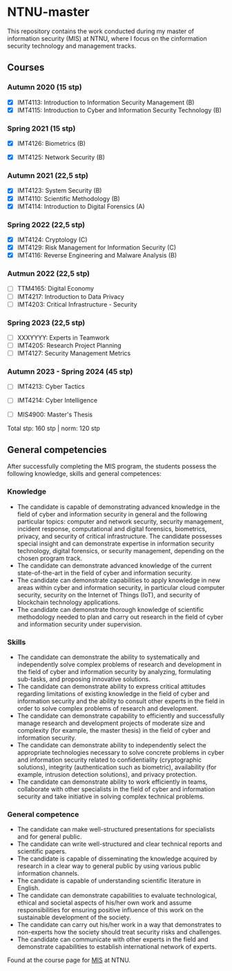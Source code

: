 # NTNU-master
This repository contains the work conducted during my master of information security (MIS) at NTNU, where I focus on the cinformation security technology and management tracks.
## Courses
### Autumn 2020 (15 stp)
- [X] IMT4113: Introduction to Information Security Management (B)
- [X] IMT4115: Introduction to Cyber and Information Security Technology (B)

### Spring 2021 (15 stp)
- [X] IMT4126: Biometrics (B)
- [X] IMT4125: Network Security (B)


### Autumn 2021 (22,5 stp)
- [X] IMT4123: System Security (B)
- [X] IMT4110: Scientific Methodology (B)
- [X] IMT4114: Introduction to Digital Forensics (A)

### Spring 2022 (22,5 stp)
- [X] IMT4124: Cryptology (C)
- [X] IMT4129: Risk Management for Information Security (C)
- [X] IMT4116: Reverse Engineering and Malware Analysis (B)

### Autmun 2022 (22,5 stp)
- [ ] TTM4165: Digital Economy 
- [ ] IMT4217: Introduction to Data Privacy
- [ ] IMT4203: Critical Infrastructure - Security

### Spring 2023 (22,5 stp)
- [ ] XXXYYYY: Experts in Teamwork
- [ ] IMT4205: Research Project Planning
- [ ] IMT4127: Security Management Metrics 

### Autumn 2023 - Spring 2024 (45 stp)
- [ ] IMT4213: Cyber Tactics
- [ ] IMT4214: Cyber Intelligence
- [ ] MIS4900: Master's Thesis


Total stp: 160 stp | norm: 120 stp

## General competencies
After successfully completing the MIS program, the students possess the following knowledge, skills and general competences:

### Knowledge

- The candidate is capable of demonstrating advanced knowledge in the field of cyber and information security in general and the following particular topics: computer and network security, security management, incident response, computational and digital forensics, biometrics, privacy, and security of critical infrastructure. The candidate possesses special insight and can demonstrate expertise in information security technology, digital forensics, or security management, depending on the chosen program track.
- The candidate can demonstrate advanced knowledge of the current state-of-the-art in the field of cyber and information security.
- The candidate can demonstrate capabilities to apply knowledge in new areas within cyber and information security, in particular cloud computer security, security on the Internet of Things (IoT), and security of blockchain technology applications.
- The candidate can demonstrate thorough knowledge of scientific methodology needed to plan and carry out research in the field of cyber and information security under supervision.
 
### Skills

- The candidate can demonstrate the ability to systematically and independently solve complex problems of research and development in the field of cyber and information security by analyzing, formulating sub-tasks, and proposing innovative solutions.
- The candidate can demonstrate ability to express critical attitudes regarding limitations of existing knowledge in the field of cyber and information security and the ability to consult other experts in the field in order to solve complex problems of research and development.
- The candidate can demonstrate capability to efficiently and successfully manage research and development projects of moderate size and complexity (for example, the master thesis) in the field of cyber and information security.
- The candidate can demonstrate ability to independently select the appropriate technologies necessary to solve concrete problems in cyber and information security related to confidentiality (cryptographic solutions), integrity (authentication such as biometric), availability (for example, intrusion detection solutions), and privacy protection.
- The candidate can demonstrate ability to work efficiently in teams, collaborate with other specialists in the field of cyber and information security and take initiative in solving complex technical problems.
 
### General competence

- The candidate can make well-structured presentations for specialists and for general public.
- The candidate can write well-structured and clear technical reports and scientific papers.
- The candidate is capable of disseminating the knowledge acquired by research in a clear way to general public by using various public information channels.
- The candidate is capable of understanding scientific literature in English.
- The candidate can demonstrate capabilities to evaluate technological, ethical and societal aspects of his/her own work and assume responsibilities for ensuring positive influence of this work on the sustainable development of the society.
- The candidate can carry out his/her work in a way that demonstrates to non-experts how the society should treat security risks and challenges.
- The candidate can communicate with other experts in the field and demonstrate capabilities to establish international network of experts.

Found at the course page for [MIS](https://www.ntnu.edu/studies/mis/learning-outcome) at NTNU.
